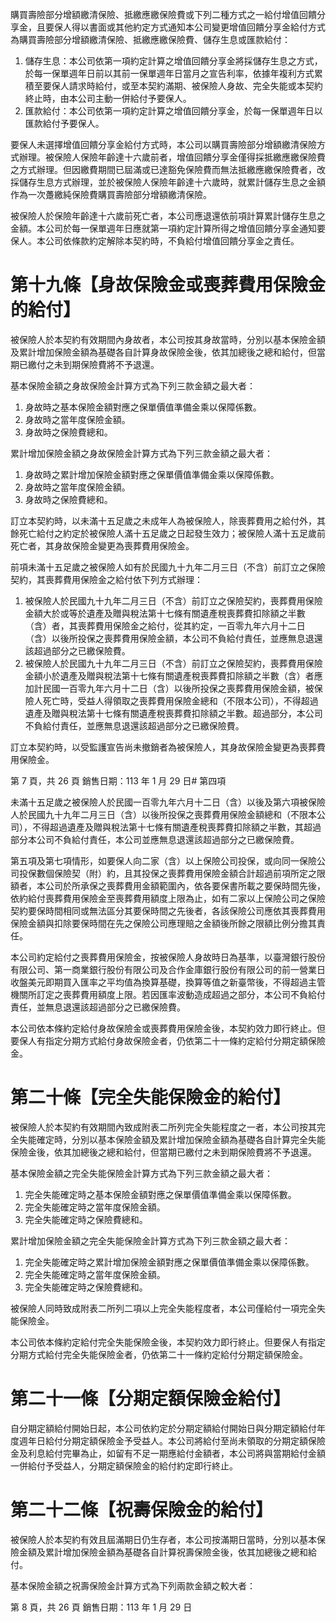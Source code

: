 購買壽險部分增額繳清保險、抵繳應繳保險費或下列二種方式之一給付增值回饋分享金，且要保人得以書面或其他約定方式通知本公司變更增值回饋分享金給付方式為購買壽險部分增額繳清保險、抵繳應繳保險費、儲存生息或匯款給付：

1. 儲存生息：本公司依第一項約定計算之增值回饋分享金將採儲存生息之方式，於每一保單週年日前以其前一保單週年日當月之宣告利率，依據年複利方式累積至要保人請求時給付，或至本契約滿期、被保險人身故、完全失能或本契約終止時，由本公司主動一併給付予要保人。
2. 匯款給付：本公司依第一項約定計算之增值回饋分享金，於每一保單週年日以匯款給付予要保人。

要保人未選擇增值回饋分享金給付方式時，本公司以購買壽險部分增額繳清保險方式辦理。被保險人保險年齡達十六歲前者，增值回饋分享金僅得採抵繳應繳保險費之方式辦理。但因繳費期間已屆滿或已達豁免保險費而無法抵繳應繳保險費者，改採儲存生息方式辦理，並於被保險人保險年齡達十六歲時，就累計儲存生息之金額作為一次躉繳純保險費購買壽險部分增額繳清保險。

被保險人於保險年齡達十六歲前死亡者，本公司應退還依前項計算累計儲存生息之金額。本公司於每一保單週年日應就第一項約定計算所得之增值回饋分享金通知要保人。本公司依條款約定解除本契約時，不負給付增值回饋分享金之責任。

# 第十九條【身故保險金或喪葬費用保險金的給付】

被保險人於本契約有效期間內身故者，本公司按其身故當時，分別以基本保險金額及累計增加保險金額為基礎各自計算身故保險金後，依其加總後之總和給付，但當期已繳付之未到期保險費將不予退還。

基本保險金額之身故保險金計算方式為下列三款金額之最大者：

1. 身故時之基本保險金額對應之保單價值準備金乘以保障係數。
2. 身故時之當年度保險金額。
3. 身故時之保險費總和。

累計增加保險金額之身故保險金計算方式為下列三款金額之最大者：

1. 身故時之累計增加保險金額對應之保單價值準備金乘以保障係數。
2. 身故時之當年度保險金額。
3. 身故時之保險費總和。

訂立本契約時，以未滿十五足歲之未成年人為被保險人，除喪葬費用之給付外，其餘死亡給付之約定於被保險人滿十五足歲之日起發生效力；被保險人滿十五足歲前死亡者，其身故保險金變更為喪葬費用保險金。

前項未滿十五足歲之被保險人如有於民國九十九年二月三日（不含）前訂立之保險契約，其喪葬費用保險金之給付依下列方式辦理：

1. 被保險人於民國九十九年二月三日（不含）前訂立之保險契約，喪葬費用保險金額大於或等於遺產及贈與稅法第十七條有關遺產稅喪葬費扣除額之半數（含）者，其喪葬費用保險金之給付，從其約定，一百零九年六月十二日（含）以後所投保之喪葬費用保險金額，本公司不負給付責任，並應無息退還該超過部分之已繳保險費。
2. 被保險人於民國九十九年二月三日（不含）前訂立之保險契約，喪葬費用保險金額小於遺產及贈與稅法第十七條有關遺產稅喪葬費扣除額之半數（含）者應加計民國一百零九年六月十二日（含）以後所投保之喪葬費用保險金額，被保險人死亡時，受益人得領取之喪葬費用保險金總和（不限本公司），不得超過遺產及贈與稅法第十七條有關遺產稅喪葬費扣除額之半數。超過部分，本公司不負給付責任，並應無息退還該超過部分之已繳保險費。

訂立本契約時，以受監護宣告尚未撤銷者為被保險人，其身故保險金變更為喪葬費用保險金。

第 7 頁，共 26 頁 銷售日期：113 年 1 月 29 日# 第四項

未滿十五足歲之被保險人於民國一百零九年六月十二日（含）以後及第六項被保險人於民國九十九年二月三日（含）以後所投保之喪葬費用保險金額總和（不限本公司），不得超過遺產及贈與稅法第十七條有關遺產稅喪葬費扣除額之半數，其超過部分本公司不負給付責任，本公司並應無息退還該超過部分之已繳保險費。

第五項及第七項情形，如要保人向二家（含）以上保險公司投保，或向同一保險公司投保數個保險契（附）約，且其投保之喪葬費用保險金額合計超過前項所定之限額者，本公司於所承保之喪葬費用金額範圍內，依各要保書所載之要保時間先後，依約給付喪葬費用保險金至喪葬費用額度上限為止，如有二家以上保險公司之保險契約要保時間相同或無法區分其要保時間之先後者，各該保險公司應依其喪葬費用保險金額與扣除要保時間在先之保險公司應理賠之金額後所餘之限額比例分擔其責任。

本公司約定給付之喪葬費用保險金，按被保險人身故時日為基準，以臺灣銀行股份有限公司、第一商業銀行股份有限公司及合作金庫銀行股份有限公司的前一營業日收盤美元即期買入匯率之平均值為換算基礎，換算等值之新臺幣後，不得超過主管機關所訂定之喪葬費用額度上限。若因匯率波動造成超過之部分，本公司不負給付責任，並無息退還該超過部分之已繳保險費。

本公司依本條約定給付身故保險金或喪葬費用保險金後，本契約效力即行終止。但要保人有指定分期方式給付身故保險金者，仍依第二十一條約定給付分期定額保險金。

# 第二十條【完全失能保險金的給付】

被保險人於本契約有效期間內致成附表二所列完全失能程度之一者，本公司按其完全失能確定時，分別以基本保險金額及累計增加保險金額為基礎各自計算完全失能保險金後，依其加總後之總和給付，但當期已繳付之未到期保險費將不予退還。

基本保險金額之完全失能保險金計算方式為下列三款金額之最大者：

1. 完全失能確定時之基本保險金額對應之保單價值準備金乘以保障係數。
2. 完全失能確定時之當年度保險金額。
3. 完全失能確定時之保險費總和。

累計增加保險金額之完全失能保險金計算方式為下列三款金額之最大者：

1. 完全失能確定時之累計增加保險金額對應之保單價值準備金乘以保障係數。
2. 完全失能確定時之當年度保險金額。
3. 完全失能確定時之保險費總和。

被保險人同時致成附表二所列二項以上完全失能程度者，本公司僅給付一項完全失能保險金。

本公司依本條約定給付完全失能保險金後，本契約效力即行終止。但要保人有指定分期方式給付完全失能保險金者，仍依第二十一條約定給付分期定額保險金。

# 第二十一條【分期定額保險金給付】

自分期定額給付開始日起，本公司依約定於分期定額給付開始日與分期定額給付年度週年日給付分期定額保險金予受益人。本公司將給付至尚未領取的分期定額保險金及利息給付完畢為止，如留有不足一期應給付金額者，本公司將與當期給付金額一併給付予受益人，分期定額保險金的給付約定即行終止。

# 第二十二條【祝壽保險金的給付】

被保險人於本契約有效且屆滿期日仍生存者，本公司按滿期日當時，分別以基本保險金額及累計增加保險金額為基礎各自計算祝壽保險金後，依其加總後之總和給付。

基本保險金額之祝壽保險金計算方式為下列兩款金額之較大者：

第 8 頁，共 26 頁 銷售日期：113 年 1 月 29 日